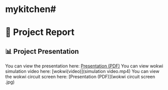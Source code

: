 # mykitchen#
# 📄 Project Report
## 📊 Project Presentation
You can view the presentation here: [Presentation (PDF)](presentation.pdf)
You can view wokwi simulation video here: [wokwi(video)](simulation video.mp4)
You can view the wokwi circuit screen here: [Presentation (PDF)](wokwi circuit screen .jpg)
